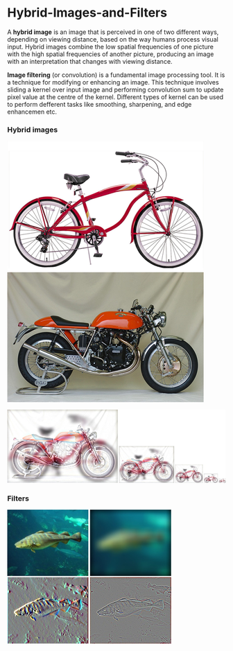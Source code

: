 # Hybrid-Images-and-Filters

A **hybrid image** is an image that is perceived in one of two different ways, depending on viewing distance, based on the way humans process visual input. Hybrid images combine the low spatial frequencies of one picture with the high spatial frequencies of another picture, producing an image with an interpretation that changes with viewing distance.

**Image filtering** (or convolution) is a fundamental image processing tool. It is a technique for modifying or enhancing an image. This technique involves sliding a kernel over input image and performing convolution sum to update pixel value at the centre of the kernel. Different types of kernel can be used to perform defferent tasks like smoothing, sharpening, and edge enhancemen etc.

### Hybrid images

  ![Cycle](/data/bicycle.bmp)
  ![Motorcycle](/data/motorcycle.bmp)

  ![Motorcycle](/code/Results/bicycle-motorcycle/em_hybrid_image_scales.jpg)
  
### Filters  
  
  ![shark](/code/Results/identity_image.jpg)
  ![shark blur](/code/Results/large_blur_image.jpg)
  ![shark sobel filter](/code/Results/sobel_image.jpg)
  ![shark laplacian filter](/code/Results/laplacian_image.jpg)
  
